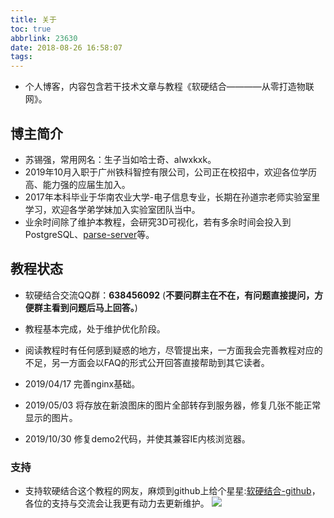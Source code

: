 ```yaml
---
title: 关于
toc: true
abbrlink: 23630
date: 2018-08-26 16:58:07
tags:
---
```


- 个人博客，内容包含若干技术文章与教程《软硬结合————从零打造物联网》。

## 博主简介
- 苏锡强，常用网名：生子当如哈士奇、alwxkxk。
- 2019年10月入职于广州铁科智控有限公司，公司正在校招中，欢迎各位学历高、能力强的应届生加入。
- 2017年本科毕业于华南农业大学-电子信息专业，长期在孙道宗老师实验室里学习，欢迎各学弟学妹加入实验室团队当中。
- 业余时间除了维护本教程，会研究3D可视化，若有多余时间会投入到PostgreSQL、[parse-server](https://github.com/parse-community/parse-server)等。

## 教程状态
- 软硬结合交流QQ群：__638456092__ (**不要问群主在不在，有问题直接提问，方便群主看到问题后马上回答。**)
- 教程基本完成，处于维护优化阶段。
- 阅读教程时有任何感到疑惑的地方，尽管提出来，一方面我会完善教程对应的不足，另一方面会以FAQ的形式公开回答直接帮助到其它读者。

- 2019/04/17 完善nginx基础。
- 2019/05/03 将存放在新浪图床的图片全部转存到服务器，修复几张不能正常显示的图片。
- 2019/10/30 修复demo2代码，并使其兼容IE内核浏览器。

### 支持
- 支持软硬结合这个教程的网友，麻烦到github上给个星星:[软硬结合-github](https://github.com/alwxkxk/soft-and-hard)，各位的支持与交流会让我更有动力去更新维护。
![](/blog_images/005BIQVbgy1fxqdje86nij30yr0k1abn.jpg)

<!-- ## 其它
- 3D可视化：在网页上实现3D效果，十分炫丽，已经应用到公司产品中。
<video class="lazy" controls data-src="https://test-1251805228.file.myqcloud.com/%E5%BE%AE%E6%A8%A1%E5%9D%97.mp4" controls="controls" style="max-width: 100%; display: block; margin-left: auto; margin-right: auto;">
your browser does not support the video tag
</video> -->




